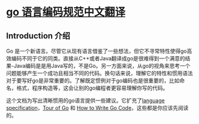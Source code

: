 
# [go 语言编码规范中文翻译](https://golang.org/ref/spec )

## Introduction 介绍

Go 是一个新语言。尽管它从现有语言借鉴了一些想法，但它不寻常特性使得go高效编码不同于它的同类。直接从C++或者Java翻译成go是很难得到一个满意的结果-Java编码是是用Java写的，不是Go。另一方面来说，从go的视角来思考一个问题能够产生一个成功且相当不同的代码。换句话来说，理解它的特性和惯用语法对于要写好go是非常重要的。了解既定惯例对于go编码也是很重要的，比如命名，格式，程序构造等，这会让别的go编程者更容易理解你写的代码。


这个文档为写出清晰惯用的go语言提供一些建议。它扩充了[language specification](https://golang.org/ref/spec)，[Tour of Go](https://tour.golang.org/welcome/1) 和 [How to Write Go Code](https://golang.org/doc/code.html)，这些都是你应该先阅读的。
